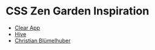 # CSS Zen Garden Inspiration

- [Clear App](http://realmacsoftware.com/clear)
- [Hive](http://www.wearehive.co.uk)
- [Christian Blümelhuber](http://bluemelhuber.de)